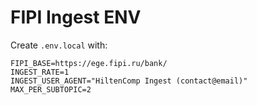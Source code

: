 # FIPI Ingest ENV

Create `.env.local` with:

```
FIPI_BASE=https://ege.fipi.ru/bank/
INGEST_RATE=1
INGEST_USER_AGENT="HiltenComp Ingest (contact@email)"
MAX_PER_SUBTOPIC=2
```


